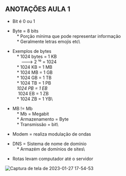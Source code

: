## ANOTAÇÕES AULA 1

* Bit é 0 ou 1

* Byte = 8 bits\
    &emsp;* Porção mínima que pode representar informação\
    &emsp;* Geralmente letras emojis etc\

* Exemplos de bytes\
    &emsp;* 1024 bytes = 1 KB\
        &emsp;&emsp;---> 2 ¹⁰ = 1024\
    &emsp;* 1024 KB = 1 MB\
    &emsp;* 1024 MB = 1 GB\
    &emsp;* 1024 GB = 1 TB\
    &emsp;* 1024 TB = 1 PB\
    &emsp;*1024 PB = 1 EB\
    &emsp;* 1024 EB = 1 ZB\
    &emsp;* 1024 ZB = 1 YB\

* MB != Mb\
    &emsp;* Mb = Megabit\
    &emsp;* Armazenamento = Byte\
    &emsp;* Transmissão = bit\

* Modem = realiza modulação de ondas

* DNS = Sistema de nome de domínio\
    &emsp;* Armazém de domínios de sites\

* Rotas levam computador até o servidor

![Captura de tela de 2023-01-27 17-54-53](https://user-images.githubusercontent.com/94874934/215195307-d695234f-475b-4009-acd6-c9825e37d59e.png)
